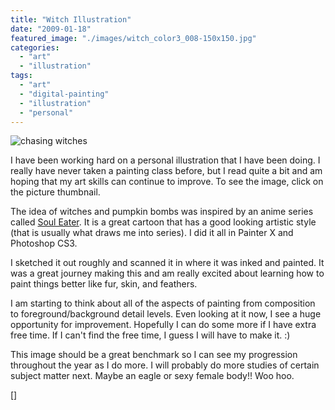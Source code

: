 ```yaml
---
title: "Witch Illustration"
date: "2009-01-18"
featured_image: "./images/witch_color3_008-150x150.jpg"
categories: 
  - "art"
  - "illustration"
tags: 
  - "art"
  - "digital-painting"
  - "illustration"
  - "personal"
---
```


![chasing witches](./images/witch_color3_008-150x150.jpg "witch_color3_008")

I have been working hard on a personal illustration that I have been doing. I really have never taken a painting class before, but I read quite a bit and am hoping that my art skills can continue to improve. To see the image, click on the picture thumbnail.

The idea of witches and pumpkin bombs was inspired by an anime series called [Soul Eater](http://en.wikipedia.org/wiki/Soul_Eater_(manga) "Chasing Witches Illustration"). It is a great cartoon that has a good looking artistic style (that is usually what draws me into series). I did it all in Painter X and Photoshop CS3.

I sketched it out roughly and scanned it in where it was inked and painted. It was a great journey making this and am really excited about learning how to paint things better like fur, skin, and feathers.

I am starting to think about all of the aspects of painting from composition to foreground/background detail levels. Even looking at it now, I see a huge opportunity for improvement. Hopefully I can do some more if I have extra free time. If I can't find the free time, I guess I will have to make it. :)

This image should be a great benchmark so I can see my progression throughout the year as I do more. I will probably do more studies of certain subject matter next. Maybe an eagle or sexy female body!! Woo hoo.

[]
